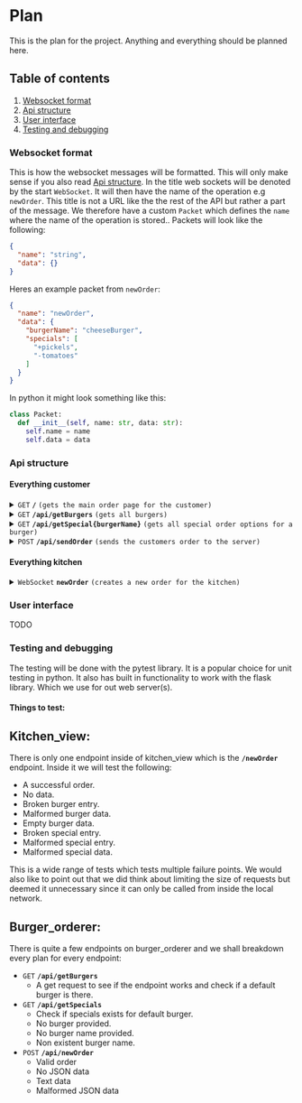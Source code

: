 # Plan

This is the plan for the project.
Anything and everything should be planned here.

## Table of contents
1. [Websocket format](#ws)
2. [Api structure](#api)
3. [User interface](#ui)
4. [Testing and debugging](#testing)

### Websocket format <a name="ws"></a>
This is how the websocket messages will be formatted. This will only make sense if you also read [Api structure](#api). In the title web sockets will be denoted by the start `WebSocket`. It will then have the name of the operation e.g `newOrder`. This title is not a URL like the the rest of the API but rather a part of the message. We therefore have a custom `Packet` which defines the `name` where the name of the operation is stored.. Packets will look like the following:
```json
{
  "name": "string",
  "data": {}
}
```

Heres an example packet from `newOrder`:
```json
{
  "name": "newOrder",
  "data": {
    "burgerName": "cheeseBurger",
    "specials": [
      "+pickels",
      "-tomatoes"
    ]
  }
}
```
In python it might look something like this:
```python
class Packet:
  def __init__(self, name: str, data: str):
    self.name = name
    self.data = data
```

### Api structure <a name="api"></a>

#### Everything customer

<details>
 <summary><code>GET</code> <code><b>/</b></code> <code>(gets the main order page for the customer)</code></summary>

##### Parameters

> None

##### Responses

> | http code | content-type               | response     |
> |-----------|----------------------------|--------------|
> | `200`     | `text/plain;charset=UTF-8` | `index.html` |

</details>

<details>
 <summary><code>GET</code> <code><b>/api/getBurgers</b></code> <code>(gets all burgers)</code></summary>

##### Parameters

> None

##### Responses

> | http code | content-type       | response          |
> |-----------|--------------------|-------------------|
> | `200`     | `application/json` | `{"burgers": []}` |

</details>

<details>
 <summary><code>GET</code> <code><b>/api/getSpecial{burgerName}</b></code> <code>(gets all special order options for a burger)</code></summary>

##### Parameters

> None

##### Responses

> | http code | content-type       | response           |
> |-----------|--------------------|--------------------|
> | `200`     | `application/json` | `{"specials": []}` |
> | `404`     | `application/json` | `None`             |

</details>


<details>
 <summary><code>POST</code> <code><b>/api/sendOrder</b></code> <code>(sends the customers order to the server)</code></summary>

##### Parameters

> | name  | type     | data type     | description                        | Example                                             |
> |-------|----------|---------------|------------------------------------|-----------------------------------------------------|
> | Order | required | object (JSON) | The customers order in JSON format | `{"order": {"burgerName": "string", specials: []}}` |

##### Responses

> | http code | content-type       | response           |
> |-----------|--------------------|--------------------|
> | `200`     | `application/json` | `{"specials": []}` |
> | `404`     | `application/json` | `None`             |


</details>

#### Everything kitchen

<details>
 <summary><code>WebSocket</code> <code><b>newOrder</b></code> <code>(creates a new order for the kitchen)</code></summary>

##### Received Message (Server -> Client)

> | name  | type     | data type        | description                                   | Example                                |
> |-------|----------|------------------|-----------------------------------------------|----------------------------------------|
> | order | required | application/json | The order that's gonna be made by the kitchen | `{"burger": "string", "specials": []}` |

</details>

### User interface <a name="ui"></a>
TODO

### Testing and debugging <a name="testing"></a>
The testing will be done with the pytest library. It is a popular choice for unit testing in python. It also has built in functionality to work with the flask library. Which we use for out web server(s).

#### Things to test:

Kitchen_view:
---
There is only one endpoint inside of kitchen_view which is the <code><b>/newOrder</b></code> endpoint. Inside it we will test the following:
* A successful order.
* No data.
* Broken burger entry.
* Malformed burger data.
* Empty burger data.
* Broken special entry.
* Malformed special entry.
* Malformed special data.
  
This is a wide range of tests which tests multiple failure points. We would also like to point out that we did think about limiting the size of requests but deemed it unnecessary since it can only be called from inside the local network.

Burger_orderer:
---
There is quite a few endpoints on burger_orderer and we shall breakdown every plan for every endpoint:

* <code>GET</code> <code><b>/api/getBurgers</b></code>
  * A get request to see if the endpoint works and check if a default burger is there.
* <code>GET</code> <code><b>/api/getSpecials</b></code>
  * Check if specials exists for default burger.
  * No burger provided.
  * No burger name provided.
  * Non existent burger name.
* <code>POST</code> <code><b>/api/newOrder</b></code>
  * Valid order
  * No JSON data
  * Text data
  * Malformed JSON data
